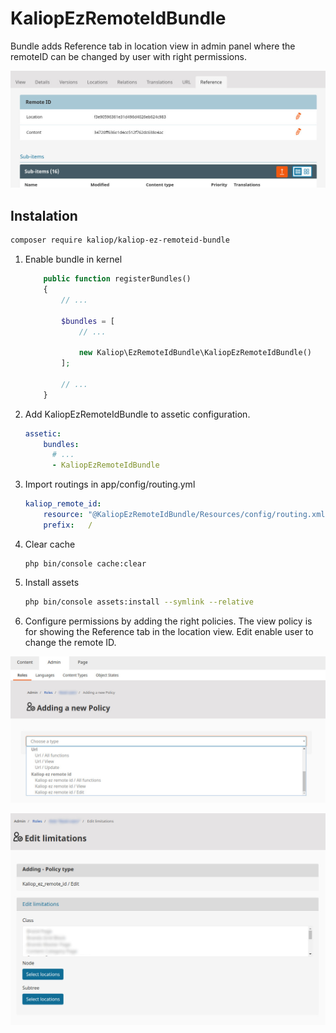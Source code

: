 # KaliopEzRemoteIdBundle


Bundle adds Reference tab in location view in admin panel where the remoteID can be changed by user with right
permissions.

![Preview image](Resources/docs/images/preview.jpg)

## Instalation

```bash
composer require kaliop/kaliop-ez-remoteid-bundle
```

1. Enable bundle in kernel

    ```php
        public function registerBundles()
        {
            // ...

            $bundles = [
                // ...

                new Kaliop\EzRemoteIdBundle\KaliopEzRemoteIdBundle()
            ];

            // ...
        }
    ```

2. Add KaliopEzRemoteIdBundle to assetic configuration.

    ```yaml
    assetic:
        bundles:
          # ...
          - KaliopEzRemoteIdBundle
    ```

3. Import routings in app/config/routing.yml

    ```yaml
    kaliop_remote_id:
        resource: "@KaliopEzRemoteIdBundle/Resources/config/routing.xml"
        prefix:   /
    ```

4. Clear cache

    ```
    php bin/console cache:clear
    ```

5. Install assets

    ```bash
    php bin/console assets:install --symlink --relative
    ```

6. Configure permissions by adding the right policies. The view policy is for showing the Reference tab in the location
view. Edit enable user to change the remote ID.

![Select new policy](Resources/docs/images/newpolicy.jpg)

![Set limitations](Resources/docs/images/limitations.jpg)
